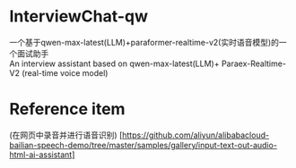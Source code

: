 # InterviewChat-qw
一个基于qwen-max-latest(LLM)+paraformer-realtime-v2(实时语音模型)的一个面试助手<br>
An interview assistant based on qwen-max-latest(LLM)+ Paraex-Realtime-V2 (real-time voice model)

# Reference item
(在网页中录音并进行语音识别) [https://github.com/aliyun/alibabacloud-bailian-speech-demo/tree/master/samples/gallery/input-text-out-audio-html-ai-assistant]

